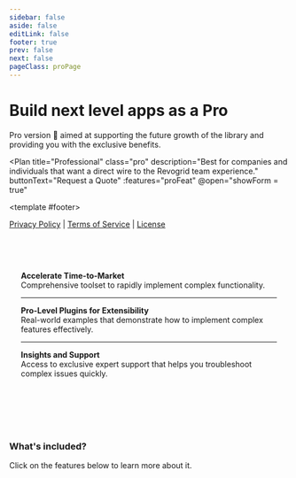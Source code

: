 ```yaml
---
sidebar: false
aside: false
editLink: false
footer: true
prev: false
next: false
pageClass: proPage
---
```


<style lang="scss" src="./pro.styles.scss"></style>
<style lang="scss" scoped>
.vp-card {
  flex: 1;
  border: 1px solid var(--vp-c-divider-light);
  padding: 1.5em;
  margin: 1.5em 0;
  border-radius: 10px;
  background-color: var(--vp-c-bg);
  border: 1px solid var(--vp-c-gutter);
  text-align: center;
  &.free {
      text-align: left;
  }
}
</style>

<script lang="ts" setup>
import { ref } from 'vue'
import Plan from './Plan.vue'
import ContactForm from './ContactForm.vue'

import type { DefaultTheme } from 'vitepress/theme'
import VPTeamMembers from 'vitepress/dist/client/theme-default/components/VPTeamMembers.vue'
import { features, proWhy } from './features'
import { featuresPro } from './features.pro'
import FeaturesGrid from './FeaturesGrid.vue'

let showForm = ref(false) // isVisible
const proFeat = [
'Access to all <a href="#What-s-included-">Pro Examples</a>, Plugins and Documentation.',
'Up to 1 hour of individual support via email per month.',
'Prioritized Github Issues and Pull Requests.',
'Prioritized Roadmap Item and Feature Requests.',
'Introduction call with one of the creators.',
'Keep the library running and maintained under an MIT License.',
]
</script>

<div class="description">

# Build next level apps as a Pro

Pro version 💎 aimed at supporting the future growth of the library and providing you with the exclusive benefits.

</div>

<div class="plans-container">

<Plan
title="Professional"
class="pro"
description="Best for companies and individuals that want a direct wire to the Revogrid team experience."
buttonText="Request a Quote"
:features="proFeat"
@open="showForm = true"
>
<template #footer>

[Privacy Policy](./policies/privacy) | [Terms of Service](./policies/terms) | [License](./policies/license)

</template>
</Plan>
<ContactForm :isVisible="showForm" @close="showForm = false"/>

<div class="vp-card free"><div class="vp-card__body">
<br /><br />
<strong>Accelerate Time-to-Market</strong><br/>
Comprehensive toolset to rapidly implement complex functionality.

<hr/>

<strong>Pro-Level Plugins for Extensibility </strong><br/>
Real-world examples that demonstrate how to implement complex features effectively.


<hr/>

<strong>Insights and Support</strong><br/>
Access to exclusive expert support that helps you troubleshoot complex issues quickly.

</div></div>

</div>

<!-- Thank you for being an essential part of our community and for helping us make Revogrid better every day.

Warm regards ❤️
<br/>The Revolist Team

<br/> -->
<br/>



<br/>

### What's included?

Click on the features below to learn more about it.
<br/>

<FeaturesGrid :features="featuresPro" />
